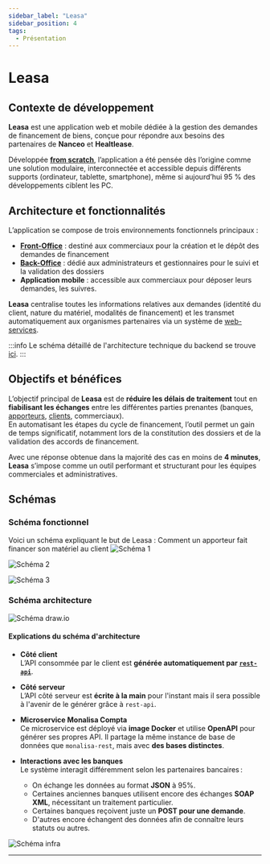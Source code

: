 ```yaml
---
sidebar_label: "Leasa"
sidebar_position: 4
tags:
  - Présentation
---
```


# Leasa

## Contexte de développement

**Leasa** est une application web et mobile dédiée à la gestion des demandes de financement de biens, conçue pour répondre aux besoins des partenaires de **Nanceo** et **Healtlease**.

Développée **[from scratch](../glossaire/Vocab.md#développement-from-scratch)**, l’application a été pensée dès l’origine comme une solution modulaire, interconnectée et accessible depuis différents supports (ordinateur, tablette, smartphone), même si aujourd’hui 95 % des développements ciblent les PC.

## Architecture et fonctionnalités

L’application se compose de trois environnements fonctionnels principaux :

- **[Front-Office](../glossaire/Vocab.md#front-office)** : destiné aux commerciaux pour la création et le dépôt des demandes de financement  
- **[Back-Office](../glossaire/Vocab.md#back-office)** : dédié aux administrateurs et gestionnaires pour le suivi et la validation des dossiers  
- **Application mobile** : accessible aux commerciaux pour déposer leurs demandes, les suivres.

**Leasa** centralise toutes les informations relatives aux demandes (identité du client, nature du matériel, modalités de financement) et les transmet automatiquement aux organismes partenaires via un système de [web-services](../glossaire/Vocab.md#web-service).

:::info
Le schéma détaillé de l'architecture technique du backend se trouve [ici](../annexes/Presentation-projets/Architecture.md).
:::

## Objectifs et bénéfices

L’objectif principal de **Leasa** est de **réduire les délais de traitement** tout en **fiabilisant les échanges** entre les différentes parties prenantes (banques, [apporteurs](../glossaire/Vocab_metier.md#apporteur), [clients](../glossaire/Vocab_metier.md#client), commerciaux).  
En automatisant les étapes du cycle de financement, l’outil permet un gain de temps significatif, notamment lors de la constitution des dossiers et de la validation des accords de financement.

Avec une réponse obtenue dans la majorité des cas en moins de **4 minutes**, **Leasa** s’impose comme un outil performant et structurant pour les équipes commerciales et administratives.

## Schémas

### Schéma fonctionnel

Voici un schéma expliquant le but de Leasa : Comment un apporteur fait financer son matériel au client
![Schéma 1](/img/presentation/pres_nanceo1.png)

![Schéma 2](/img/presentation/pres_nanceo2.png)

![Schéma 3](/img/presentation/pres_nanceo3.png)

### Schéma architecture

![Schéma draw.io](/img/presentation/Schema-architecture-leasa.png)

#### Explications du schéma d'architecture

- **Côté client**  
  L’API consommée par le client est **générée automatiquement par [`rest-api`](../annexes/Presentation-projets/ml_rest_api.md)**.

- **Côté serveur**  
  L’API côté serveur est **écrite à la main** pour l'instant mais il sera possible à l'avenir de le générer grâce à `rest-api`.

- **Microservice Monalisa Compta**  
  Ce microservice est déployé via **image Docker** et utilise **OpenAPI** pour générer ses propres API. Il partage la même instance de base de données que `monalisa-rest`, mais avec **des bases distinctes**.  

- **Interactions avec les banques**  
  Le système interagit différemment selon les partenaires bancaires :
  - On échange les données au format **JSON** à 95%.  
  - Certaines anciennes banques utilisent encore des échanges **SOAP XML**, nécessitant un traitement particulier. 
  - Certaines banques reçoivent juste un **POST pour une demande**.
  - D'autres encore échangent des données afin de connaître leurs statuts ou autres.  

![Schéma infra](/img/presentation/architecture-infra-leasa.png)

---

